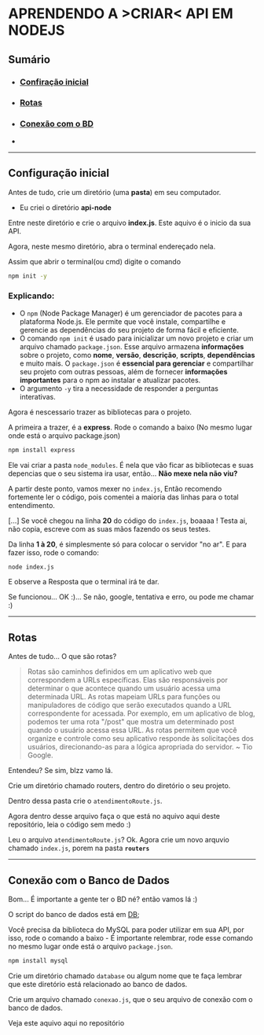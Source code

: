 # APRENDENDO A >CRIAR< API EM NODEJS

## Sumário
 - ### [Confiração inicial](#configuração-inicial)
 - ### [Rotas](#rotas-1)
 - ### [Conexão com o BD](#conexão-com-o-banco-de-dados)
 - 

---

## Configuração inicial

Antes de tudo, crie um diretório (uma **pasta**) em seu computador.
 - Eu criei o diretório **api-node**

Entre neste diretório e crie o arquivo **index.js**. Este aquivo é o inicio da sua API.

Agora, neste mesmo diretório, abra o terminal endereçado nela.

Assim que abrir o terminal(ou cmd) digite o comando
```bash
npm init -y
```
### Explicando:
- O `npm` (Node Package Manager) é um gerenciador de pacotes para a plataforma Node.js. Ele permite que você instale, compartilhe e gerencie as dependências do seu projeto de forma fácil e eficiente.
- O comando `npm init` é usado para inicializar um novo projeto e criar um arquivo chamado `package.json`. Esse arquivo armazena **informações** sobre o projeto, como **nome**, **versão**, **descrição**, **scripts**, **dependências** e muito mais. O `package.json` é **essencial para gerenciar** e compartilhar seu projeto com outras pessoas, além de fornecer **informações importantes** para o npm ao instalar e atualizar pacotes.
- O argumento `-y` tira a necessidade de responder a perguntas interativas.


Agora é nescessario trazer as bibliotecas para o projeto.

A primeira a trazer, é a **express**. Rode o comando a baixo (No mesmo lugar onde está o arquivo package.json)
```bash
npm install express
```

Ele vai criar a pasta `node_modules`. É nela que vão ficar as bibliotecas e suas depencias que o seu sistema ira usar, então... **Não mexe nela não viu?**

A partir deste ponto, vamos mexer no `index.js`, Então recomendo fortemente ler o código, pois comentei a maioria das linhas para o total entendimento.

[...] Se você chegou na linha **20** do código do `index.js`, boaaaa ! Testa ai, não copia, escreve com as suas mãos fazendo os seus testes.

Da linha **1 à 20**, é simplesmente só para colocar o servidor "no ar". E para fazer isso, rode o comando:
```bash
node index.js
```

E observe a Resposta que o terminal irá te dar.

Se funcionou... OK :)... Se não, google, tentativa e erro, ou pode me chamar :) 

---

## Rotas 

Antes de tudo... O que são rotas? 
> Rotas são caminhos definidos em um aplicativo web que correspondem a URLs específicas. Elas são responsáveis por determinar o que acontece quando um usuário acessa uma determinada URL. As rotas mapeiam URLs para funções ou manipuladores de código que serão executados quando a URL correspondente for acessada. Por exemplo, em um aplicativo de blog, podemos ter uma rota "/post" que mostra um determinado post quando o usuário acessa essa URL. As rotas permitem que você organize e controle como seu aplicativo responde às solicitações dos usuários, direcionando-as para a lógica apropriada do servidor.
> ~ Tio Google. 

Entendeu? Se sim, blzz vamo lá. 

Crie um diretório chamado routers, dentro do diretório o seu projeto.

Dentro dessa pasta crie o `atendimentoRoute.js`.

Agora dentro desse arquivo faça o que está no aquivo aqui deste repositório, leia o código sem medo :)

Leu o arquivo `atendimentoRoute.js`? Ok. Agora crie um novo arquvio chamado `index.js`, porem na pasta **`routers`**

---

## Conexão com o Banco de Dados

Bom... É importante a gente ter o BD né? então vamos lá :)

O script do banco de dados está em [DB](./database/script.sql);

Você precisa da biblioteca do MySQL para poder utilizar em sua API, por isso, rode o comando a baixo - É importante relembrar, rode esse comando no mesmo lugar onde está o arquivo `package.json`.
```bash
npm install mysql
```

Crie um diretório chamado `database` ou algum nome que te faça lembrar que este diretório está relacionado ao banco de dados.

Crie um arquivo chamado `conexao.js`, que o seu arquivo de conexão com o banco de dados.

Veja este aquivo aqui no repositório


